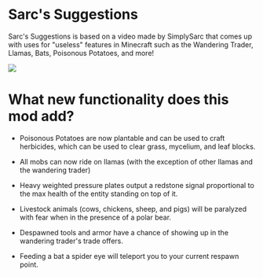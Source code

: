 # Sarc's Suggestions
Sarc's Suggestions is based on a video made by SimplySarc that comes up with uses for "useless" features in Minecraft such as the Wandering Trader, Llamas, Bats, Poisonous Potatoes, and more!

[![](http://img.youtube.com/vi/2nF8IQci5us/0.jpg)](https://www.youtube.com/watch?v=2nF8IQci5us)

# What new functionality does this mod add?

- Poisonous Potatoes are now plantable and can be used to craft herbicides, which can be used to clear grass, mycelium, and leaf blocks.
     
- All mobs can now ride on llamas (with the exception of other llamas and the wandering trader)

- Heavy weighted pressure plates output a redstone signal proportional to the max health of the entity standing on top of it.
 
- Livestock animals (cows, chickens, sheep, and pigs) will be paralyzed with fear when in the presence of a polar bear.
    
- Despawned tools and armor have a chance of showing up in the wandering trader's trade offers.
    
- Feeding a bat a spider eye will teleport you to your current respawn point.


